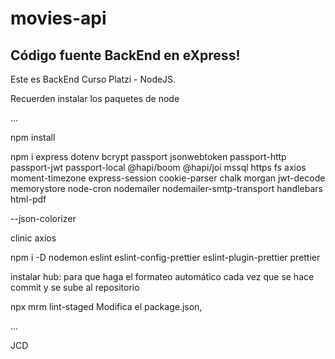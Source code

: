 ﻿# movies-api
## Código fuente BackEnd en eXpress!

Este es BackEnd Curso Platzi - NodeJS.


Recuerden instalar los paquetes de node

...

npm install

npm i express dotenv bcrypt passport jsonwebtoken passport-http passport-jwt passport-local @hapi/boom @hapi/joi mssql https fs axios moment-timezone express-session cookie-parser chalk morgan jwt-decode
memorystore node-cron nodemailer nodemailer-smtp-transport handlebars  html-pdf
 
--json-colorizer

clinic
axios

npm i -D nodemon eslint eslint-config-prettier eslint-plugin-prettier prettier

instalar hub:
para que haga el formateo automático cada vez que se hace commit y se sube al repositorio

npx mrm lint-staged
Modifica el package.json, 

...

JCD
